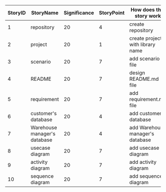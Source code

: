 StoryID | StoryName | Significance | StoryPoint |  How does this story work | ImportantPoint
------------ | ------------- | ------------- | ------------- | ------------- | ------------- 
1 | repository | 20 | 4 | create repository | . 
2 | project | 20 | 1 | create project with library name | .  
3 | scenario | 20 | 7 | add scenario file | . 
4 | README | 20 | 7 | design README.md file | .
5 | requirement | 20 | 7 | add requirement.md file | .
6 | customer's database | 20 | 4 | add customer's database | .
7 | Warehouse manager's database | 20 | 4 |  add Warehouse manager's database | . 
8 | usecase diagram | 20 | 7 | add usecase diagram | .
9 | activity diagram | 20 | 7 | add activity diagram | .
10 | sequence diagram | 20 | 7 | add sequence diagram | .




